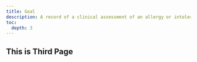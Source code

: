 ```yaml
---
title: Goal
description: A record of a clinical assessment of an allergy or intolerance.
toc:
  depth: 3
---
```


## This is Third Page